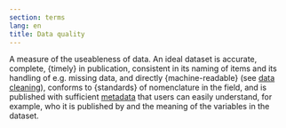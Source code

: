 ```yaml
---
section: terms
lang: en
title: Data quality
---
```


A measure of the useableness of data. An ideal dataset is accurate, complete, {timely} in publication, consistent in its naming of items and its handling of e.g. missing data, and directly {machine-readable} (see [data cleaning](/glossary/en/terms/data-cleaning/)), conforms to {standards} of nomenclature in the field, and is published with sufficient [metadata](/glossary/en/terms/metadata/) that users can easily understand, for example, who it is published by and the meaning of the variables in the dataset.